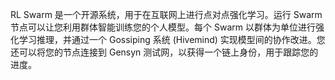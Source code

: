RL Swarm 是一个开源系统，用于在互联网上进行点对点强化学习。运行 Swarm 节点可以让您利用群体智能训练您的个人模型。每个 Swarm 以群体为单位进行强化学习推理，并通过一个 Gossiping 系统 (Hivemind) 实现模型间的协作改进。您还可以将您的节点连接到 Gensyn 测试网，以获得一个链上身份，用于跟踪您的进度。
